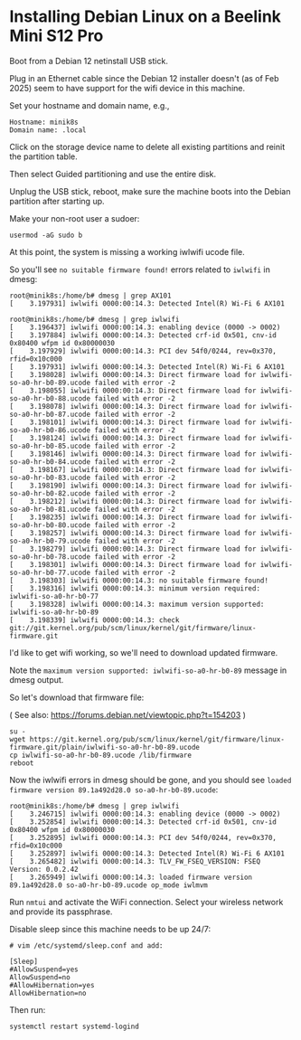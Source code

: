 # Installing Debian Linux on a Beelink Mini S12 Pro

Boot from a Debian 12 netinstall USB stick.

Plug in an Ethernet cable since the Debian 12 installer doesn't (as of Feb 2025) seem to have support for the wifi device in this machine.

Set your hostname and domain name, e.g.,

```
Hostname: minik8s
Domain name: .local
```

Click on the storage device name to delete all existing partitions and reinit the partition table. 

Then select Guided partitioning and use the entire disk.

Unplug the USB stick, reboot, make sure the machine boots into the Debian partition after starting up.

Make your non-root user a sudoer:

```
usermod -aG sudo b
```

At this point, the system is missing a working iwlwifi ucode file.

So you'll see `no suitable firmware found!` errors related to `iwlwifi` in dmesg:

```
root@minik8s:/home/b# dmesg | grep AX101
[    3.197931] iwlwifi 0000:00:14.3: Detected Intel(R) Wi-Fi 6 AX101

root@minik8s:/home/b# dmesg | grep iwlwifi
[    3.196437] iwlwifi 0000:00:14.3: enabling device (0000 -> 0002)
[    3.197884] iwlwifi 0000:00:14.3: Detected crf-id 0x501, cnv-id 0x80400 wfpm id 0x80000030
[    3.197929] iwlwifi 0000:00:14.3: PCI dev 54f0/0244, rev=0x370, rfid=0x10c000
[    3.197931] iwlwifi 0000:00:14.3: Detected Intel(R) Wi-Fi 6 AX101
[    3.198028] iwlwifi 0000:00:14.3: Direct firmware load for iwlwifi-so-a0-hr-b0-89.ucode failed with error -2
[    3.198055] iwlwifi 0000:00:14.3: Direct firmware load for iwlwifi-so-a0-hr-b0-88.ucode failed with error -2
[    3.198078] iwlwifi 0000:00:14.3: Direct firmware load for iwlwifi-so-a0-hr-b0-87.ucode failed with error -2
[    3.198101] iwlwifi 0000:00:14.3: Direct firmware load for iwlwifi-so-a0-hr-b0-86.ucode failed with error -2
[    3.198124] iwlwifi 0000:00:14.3: Direct firmware load for iwlwifi-so-a0-hr-b0-85.ucode failed with error -2
[    3.198146] iwlwifi 0000:00:14.3: Direct firmware load for iwlwifi-so-a0-hr-b0-84.ucode failed with error -2
[    3.198167] iwlwifi 0000:00:14.3: Direct firmware load for iwlwifi-so-a0-hr-b0-83.ucode failed with error -2
[    3.198190] iwlwifi 0000:00:14.3: Direct firmware load for iwlwifi-so-a0-hr-b0-82.ucode failed with error -2
[    3.198212] iwlwifi 0000:00:14.3: Direct firmware load for iwlwifi-so-a0-hr-b0-81.ucode failed with error -2
[    3.198235] iwlwifi 0000:00:14.3: Direct firmware load for iwlwifi-so-a0-hr-b0-80.ucode failed with error -2
[    3.198257] iwlwifi 0000:00:14.3: Direct firmware load for iwlwifi-so-a0-hr-b0-79.ucode failed with error -2
[    3.198279] iwlwifi 0000:00:14.3: Direct firmware load for iwlwifi-so-a0-hr-b0-78.ucode failed with error -2
[    3.198301] iwlwifi 0000:00:14.3: Direct firmware load for iwlwifi-so-a0-hr-b0-77.ucode failed with error -2
[    3.198303] iwlwifi 0000:00:14.3: no suitable firmware found!
[    3.198316] iwlwifi 0000:00:14.3: minimum version required: iwlwifi-so-a0-hr-b0-77
[    3.198328] iwlwifi 0000:00:14.3: maximum version supported: iwlwifi-so-a0-hr-b0-89
[    3.198339] iwlwifi 0000:00:14.3: check git://git.kernel.org/pub/scm/linux/kernel/git/firmware/linux-firmware.git
```

I'd like to get wifi working, so we'll need to download updated firmware.

Note the `maximum version supported: iwlwifi-so-a0-hr-b0-89` message in dmesg output.

So let's download that firmware file:

( See also: https://forums.debian.net/viewtopic.php?t=154203 )

```
su -
wget https://git.kernel.org/pub/scm/linux/kernel/git/firmware/linux-firmware.git/plain/iwlwifi-so-a0-hr-b0-89.ucode
cp iwlwifi-so-a0-hr-b0-89.ucode /lib/firmware
reboot
```

Now the iwlwifi errors in dmesg should be gone, and you should see `loaded firmware version 89.1a492d28.0 so-a0-hr-b0-89.ucode`:

```
root@minik8s:/home/b# dmesg | grep iwlwifi
[    3.246715] iwlwifi 0000:00:14.3: enabling device (0000 -> 0002)
[    3.252854] iwlwifi 0000:00:14.3: Detected crf-id 0x501, cnv-id 0x80400 wfpm id 0x80000030
[    3.252895] iwlwifi 0000:00:14.3: PCI dev 54f0/0244, rev=0x370, rfid=0x10c000
[    3.252897] iwlwifi 0000:00:14.3: Detected Intel(R) Wi-Fi 6 AX101
[    3.265482] iwlwifi 0000:00:14.3: TLV_FW_FSEQ_VERSION: FSEQ Version: 0.0.2.42
[    3.265949] iwlwifi 0000:00:14.3: loaded firmware version 89.1a492d28.0 so-a0-hr-b0-89.ucode op_mode iwlmvm
```

Run `nmtui` and activate the WiFi connection. Select your wireless network and provide its passphrase.

Disable sleep since this machine needs to be up 24/7:

```
# vim /etc/systemd/sleep.conf and add:

[Sleep]
#AllowSuspend=yes
AllowSuspend=no
#AllowHibernation=yes
AllowHibernation=no
```

Then run:
```
systemctl restart systemd-logind
```

